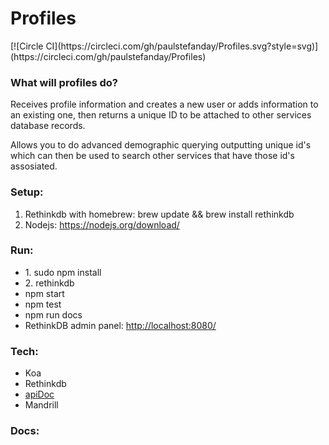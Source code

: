 <h1>Profiles</h1>
[![Circle CI](https://circleci.com/gh/paulstefanday/Profiles.svg?style=svg)](https://circleci.com/gh/paulstefanday/Profiles)

<h3>What will profiles do?</h3>
<p>Receives profile information and creates a new user or adds information to an existing one, then returns a unique ID to be attached to other services database records.</p>

<p>Allows you to do advanced demographic querying outputting unique id's which can then be used to search other services that have those id's assosiated.</p>

<h3>Setup:</h3>
<ol>
	<li>Rethinkdb with homebrew: brew update && brew install rethinkdb</li>
	<li>Nodejs: <a href="https://nodejs.org/download/">https://nodejs.org/download/</a></li>
</ol>

<h3>Run:</h3>
<ul>
	<li>1. sudo npm install</li>
	<li>2. rethinkdb</li>
	<li>npm start</li>
	<li>npm test</li>
	<li>npm run docs</li>
	<li>RethinkDB admin panel: <a href="http://localhost:8080/">http://localhost:8080/</a> </a>
</ul>

<h3>Tech:</h3>
<ul>
	<li>Koa</li>
	<li>Rethinkdb</li>
	<li><a href="https://github.com/apidoc/apidoc">apiDoc</a></li>
	<li>Mandrill</li>
</ul>

<h3>Docs:</h3>
